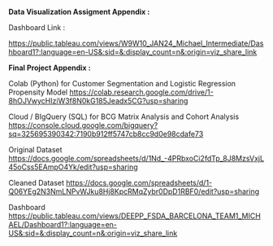**Data Visualization Assigment Appendix :**

Dashboard Link :

https://public.tableau.com/views/W9W10_JAN24_Michael_Intermediate/Dashboard1?:language=en-US&:sid=&:display_count=n&:origin=viz_share_link


**Final Project Appendix :**

Colab (Python) for Customer Segmentation and Logistic Regression Propensity Model
https://colab.research.google.com/drive/1-8hOJVwycHIziW3f8N0kG185Jeadx5CG?usp=sharing

Cloud / BIgQuery (SQL) for BCG Matrix Analysis and Cohort Analysis
https://console.cloud.google.com/bigquery?sq=325695390342:7190b912ff5747cb8cc9d0e98cdafe73

Original Dataset
https://docs.google.com/spreadsheets/d/1Nd_-4PRbxoCi2fdTp_8J8MzsVxjL45oCss5EAmpO4Yk/edit?usp=sharing

Cleaned Dataset
https://docs.google.com/spreadsheets/d/1-Q06YEg2N3NmLNPvWJku8Hj8KpcRMqZybr0DpD1RBF0/edit?usp=sharing

Dashboard
https://public.tableau.com/views/DEEPP_FSDA_BARCELONA_TEAM1_MICHAEL/Dashboard1?:language=en-US&:sid=&:display_count=n&:origin=viz_share_link
